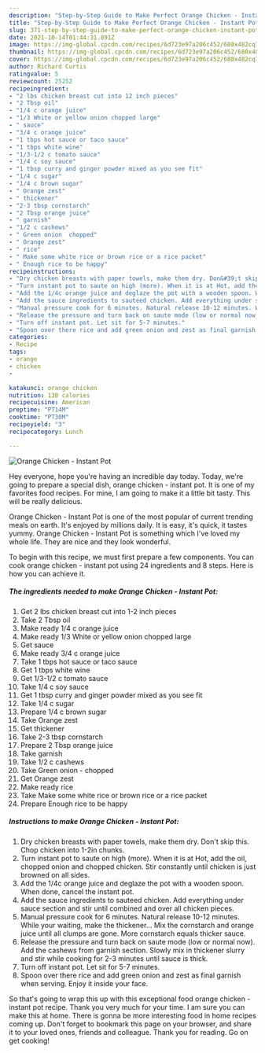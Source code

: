 ```yaml
---
description: "Step-by-Step Guide to Make Perfect Orange Chicken - Instant Pot"
title: "Step-by-Step Guide to Make Perfect Orange Chicken - Instant Pot"
slug: 371-step-by-step-guide-to-make-perfect-orange-chicken-instant-pot
date: 2021-10-14T01:44:31.891Z
image: https://img-global.cpcdn.com/recipes/6d723e97a206c452/680x482cq70/orange-chicken-instant-pot-recipe-main-photo.jpg
thumbnail: https://img-global.cpcdn.com/recipes/6d723e97a206c452/680x482cq70/orange-chicken-instant-pot-recipe-main-photo.jpg
cover: https://img-global.cpcdn.com/recipes/6d723e97a206c452/680x482cq70/orange-chicken-instant-pot-recipe-main-photo.jpg
author: Richard Curtis
ratingvalue: 5
reviewcount: 25252
recipeingredient:
- "2 lbs chicken breast cut into 12 inch pieces"
- "2 Tbsp oil"
- "1/4 c orange juice"
- "1/3 White or yellow onion chopped large"
- " sauce"
- "3/4 c orange juice"
- "1 tbps hot sauce or taco sauce"
- "1 tbps white wine"
- "1/3-1/2 c tomato sauce"
- "1/4 c soy sauce"
- "1 tbsp curry and ginger powder mixed as you see fit"
- "1/4 c sugar"
- "1/4 c brown sugar"
- " Orange zest"
- " thickener"
- "2-3 tbsp cornstarch"
- "2 Tbsp orange juice"
- " garnish"
- "1/2 c cashews"
- " Green onion  chopped"
- " Orange zest"
- " rice"
- " Make some white rice or brown rice or a rice packet"
- " Enough rice to be happy"
recipeinstructions:
- "Dry chicken breasts with paper towels, make them dry. Don&#39;t skip this. Chop chicken into 1-2in chunks."
- "Turn instant pot to saute on high (more). When it is at Hot, add the oil, chopped onion and chopped chicken. Stir constantly until chicken is just browned on all sides."
- "Add the 1/4c orange juice and deglaze the pot with a wooden spoon. When done, cancel the instant pot."
- "Add the sauce ingredients to sauteed chicken. Add everything under sauce section and stir until combined and over all chicken pieces."
- "Manual pressure cook for 6 minutes. Natural release 10-12 minutes. While your waiting, make the thickener... Mix the cornstarch and orange juice until all clumps are gone. More cornstarch equals thicker sauce."
- "Release the pressure and turn back on saute mode (low or normal now). Add the cashews from garnish section. Slowly mix in thickener slurry and stir while cooking for 2-3 minutes until sauce is thick."
- "Turn off instant pot. Let sit for 5-7 minutes."
- "Spoon over there rice and add green onion and zest as final garnish when serving. Enjoy it inside your face."
categories:
- Recipe
tags:
- orange
- chicken
- 

katakunci: orange chicken  
nutrition: 138 calories
recipecuisine: American
preptime: "PT14M"
cooktime: "PT30M"
recipeyield: "3"
recipecategory: Lunch

---
```



![Orange Chicken - Instant Pot](https://img-global.cpcdn.com/recipes/6d723e97a206c452/680x482cq70/orange-chicken-instant-pot-recipe-main-photo.jpg)

Hey everyone, hope you're having an incredible day today. Today, we're going to prepare a special dish, orange chicken - instant pot. It is one of my favorites food recipes. For mine, I am going to make it a little bit tasty. This will be really delicious.



Orange Chicken - Instant Pot is one of the most popular of current trending meals on earth. It's enjoyed by millions daily. It is easy, it's quick, it tastes yummy. Orange Chicken - Instant Pot is something which I've loved my whole life. They are nice and they look wonderful.


To begin with this recipe, we must first prepare a few components. You can cook orange chicken - instant pot using 24 ingredients and 8 steps. Here is how you can achieve it.

<!--inarticleads1-->

##### The ingredients needed to make Orange Chicken - Instant Pot:

1. Get 2 lbs chicken breast cut into 1-2 inch pieces
1. Take 2 Tbsp oil
1. Make ready 1/4 c orange juice
1. Make ready 1/3 White or yellow onion chopped large
1. Get  sauce
1. Make ready 3/4 c orange juice
1. Take 1 tbps hot sauce or taco sauce
1. Get 1 tbps white wine
1. Get 1/3-1/2 c tomato sauce
1. Take 1/4 c soy sauce
1. Get 1 tbsp curry and ginger powder mixed as you see fit
1. Take 1/4 c sugar
1. Prepare 1/4 c brown sugar
1. Take  Orange zest
1. Get  thickener
1. Take 2-3 tbsp cornstarch
1. Prepare 2 Tbsp orange juice
1. Take  garnish
1. Take 1/2 c cashews
1. Take  Green onion - chopped
1. Get  Orange zest
1. Make ready  rice
1. Take  Make some white rice or brown rice or a rice packet
1. Prepare  Enough rice to be happy




<!--inarticleads2-->

##### Instructions to make Orange Chicken - Instant Pot:

1. Dry chicken breasts with paper towels, make them dry. Don&#39;t skip this. Chop chicken into 1-2in chunks.
1. Turn instant pot to saute on high (more). When it is at Hot, add the oil, chopped onion and chopped chicken. Stir constantly until chicken is just browned on all sides.
1. Add the 1/4c orange juice and deglaze the pot with a wooden spoon. When done, cancel the instant pot.
1. Add the sauce ingredients to sauteed chicken. Add everything under sauce section and stir until combined and over all chicken pieces.
1. Manual pressure cook for 6 minutes. Natural release 10-12 minutes. While your waiting, make the thickener... Mix the cornstarch and orange juice until all clumps are gone. More cornstarch equals thicker sauce.
1. Release the pressure and turn back on saute mode (low or normal now). Add the cashews from garnish section. Slowly mix in thickener slurry and stir while cooking for 2-3 minutes until sauce is thick.
1. Turn off instant pot. Let sit for 5-7 minutes.
1. Spoon over there rice and add green onion and zest as final garnish when serving. Enjoy it inside your face.




So that's going to wrap this up with this exceptional food orange chicken - instant pot recipe. Thank you very much for your time. I am sure you can make this at home. There is gonna be more interesting food in home recipes coming up. Don't forget to bookmark this page on your browser, and share it to your loved ones, friends and colleague. Thank you for reading. Go on get cooking!
